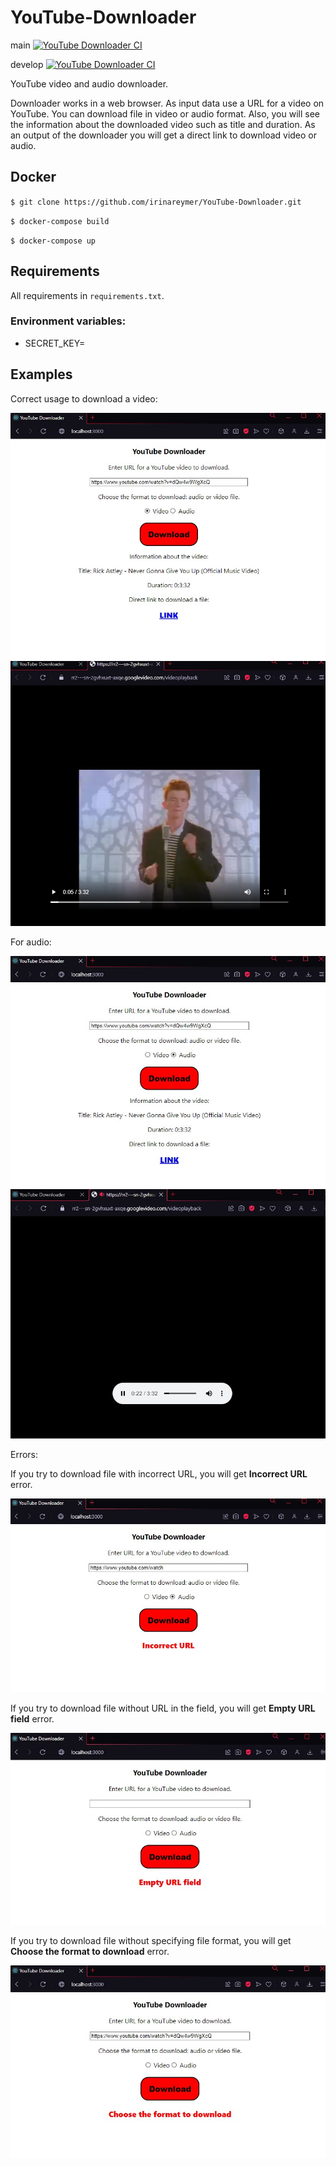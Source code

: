 # YouTube-Downloader

main [![YouTube Downloader CI](https://github.com/irinareymer/YouTube-Downloader/actions/workflows/youtube_ci.yml/badge.svg?branch=main)](https://github.com/irinareymer/YouTube-Downloader/actions/workflows/youtube_ci.yml)

develop [![YouTube Downloader CI](https://github.com/irinareymer/YouTube-Downloader/actions/workflows/youtube_ci.yml/badge.svg?branch=develop)](https://github.com/irinareymer/YouTube-Downloader/actions/workflows/youtube_ci.yml)

YouTube video and audio downloader.

Downloader works in a web browser. 
As input data use a URL for a video on YouTube. You can download file in video or audio format. 
Also, you will see the information about the downloaded video such as title and duration.
As an output of the downloader you will get a direct link to download video or audio.

## Docker

`$ git clone https://github.com/irinareymer/YouTube-Downloader.git`

`$ docker-compose build`

`$ docker-compose up`

## Requirements

All requirements in `requirements.txt`.

### Environment variables:
- SECRET_KEY=

## Examples
Correct usage to download a video:

![correct](./examples/correctURLvideo.jpg)
![correct](./examples/correctVideo.jpg)

For audio:

![correct](./examples/correctURLaudio.jpg)
![correct](./examples/correctAudio.jpg)

Errors:

If you try to download file with incorrect URL, you will get **Incorrect URL** error.

![error](./examples/incorrectURL.jpg)

If you try to download file without URL in the field, you will get **Empty URL field** error.

![error](./examples/emptyURL.jpg)

If you try to download file without specifying file format, you will get **Choose the format to download** error.

![error](./examples/emptyFormat.jpg)